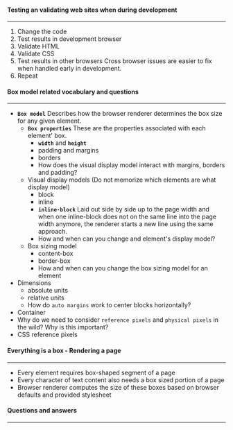 #### Testing an validating web sites when during development

---

1. Change the code
2. Test results in development browser
3. Validate HTML
4. Validate CSS
5. Test results in other browsers
   Cross browser issues are easier to fix when handled early in development.
6. Repeat
   


#### Box model related vocabulary and questions

---

- **`Box model`**
  Describes how the browser renderer determines the box size for any given element.
  - **`Box properties`**
    These are the properties associated with each element' box.
    - **`width`** and **`height`**
    - padding and margins
    - borders
    - How does the visual display model interact with margins, borders and padding?
  - Visual display models (Do not memorize which elements are what display model)
    - block
    - inline
    - **`inline-block`**
      Laid out side by side up to the page width and when one inline-block does not on the same line into the page width anymore, the renderer starts a new line using the same approach.
    - How and when can you change and element's display model?
  - Box sizing model
    - content-box
    - border-box
    - How and when can you change the box sizing model for an element
- Dimensions
  - absolute units
  - relative units
  - How do `auto margins` work to center blocks horizontally?
- Container
- Why do we need to consider `reference pixels` and `physical pixels` in the wild?
  Why is this important?
- CSS reference pixels



#### Everything is a box - Rendering a page

---

- Every element requires  box-shaped segment of a page
- Every character of text content also needs a box sized portion of a page
- Browser renderer computes the size of these boxes based on browser defaults and provided stylesheet





#### Questions and answers

---

